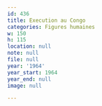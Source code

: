 ```yaml
---
id: 436
title: Execution au Congo
categories: Figures humaines
w: 150
h: 115
location: null
note: null
file: null
year: '1964'
year_start: 1964
year_end: null
image: null

---
```

